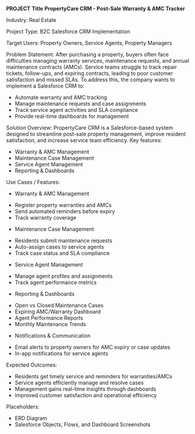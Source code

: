 **PROJECT**
**Title**
**PropertyCare CRM - Post-Sale Warranty & AMC Tracker**

Industry: Real Estate

Project Type: B2C Salesforce CRM Implementation

Target Users: Property Owners, Service Agents, Property Managers

Problem Statement:
After purchasing a property, buyers often face difficulties managing warranty services, maintenance
requests, and annual maintenance contracts (AMCs). Service teams struggle to track repair tickets,
follow-ups, and expiring contracts, leading to poor customer satisfaction and missed SLAs.
To address this, the company wants to implement a Salesforce CRM to:
- Automate warranty and AMC tracking
- Manage maintenance requests and case assignments
- Track service agent activities and SLA compliance
- Provide real-time dashboards for management

Solution Overview:
PropertyCare CRM is a Salesforce-based system designed to streamline post-sale property
management, improve resident satisfaction, and increase service team efficiency.
Key features:
- Warranty & AMC Management
- Maintenance Case Management
- Service Agent Management
- Reporting & Dashboards

Use Cases / Features:
- Warranty & AMC Management
 * Register property warranties and AMCs
 * Send automated reminders before expiry
 * Track warranty coverage

- Maintenance Case Management
 * Residents submit maintenance requests
 * Auto-assign cases to service agents
 * Track case status and SLA compliance

- Service Agent Management
 * Manage agent profiles and assignments
 * Track agent performance metrics

- Reporting & Dashboards
 * Open vs Closed Maintenance Cases
 * Expiring AMC/Warranty Dashboard
 * Agent Performance Reports
 * Monthly Maintenance Trends

- Notifications & Communication
 * Email alerts to property owners for AMC expiry or case updates
 * In-app notifications for service agents

Expected Outcomes:
- Residents get timely service and reminders for warranties/AMCs
- Service agents efficiently manage and resolve cases
- Management gains real-time insights through dashboards
- Improved customer satisfaction and operational efficiency

Placeholders:
- ERD Diagram
- Salesforce Objects, Flows, and Dashboard Screenshots
